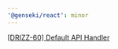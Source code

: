 ```yaml
---
'@genseki/react': minor
---
```


[[DRIZZ-60] Default API Handler](https://app.plane.so/softnetics/browse/DRIZZ-60/)
